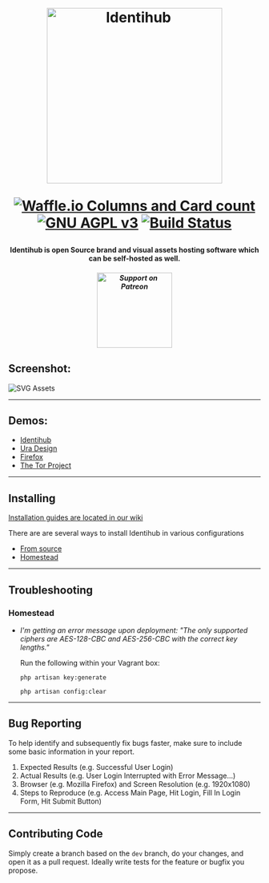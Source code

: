 <h1 align="center">
  <br>
  <a href="http://rambox.pro"><img src="https://user-images.githubusercontent.com/5436686/38038733-efdd9d22-32ab-11e8-837e-2ed218ed937d.png" width="350px" alt="Identihub"></a>
  <br>

<p align="center">
  <a href="https://waffle.io/uracreative/identihub?utm_source=badge" target="_blank"><img src="https://badge.waffle.io/uracreative/identihub.png?columns=all" alt="Waffle.io Columns and Card count"></a>
  <br>
  <a href="https://www.gnu.org/licenses/agpl-3.0" target="_blank"><img src="https://img.shields.io/badge/License-AGPL%20v3-blue.svg" alt="GNU AGPL v3"></a>
  <a href="https://travis-ci.org/uracreative/identihub" target="_blank"><img src="https://travis-ci.org/uracreative/identihub.svg?branch=dev" alt="Build Status"></a>
</p>

<h4 align="center">Identihub is open Source brand and visual assets hosting software which can be self-hosted as well.</h4>


<h5 align="center"><a href="https://www.patreon.com/ura" target="_blank"><img src="https://user-images.githubusercontent.com/5436686/38039744-2ddd1e66-32ae-11e8-8cf6-7c16390c2e05.png" width="150" alt="Support on Patreon"></a></h5>

## Screenshot:

![SVG Assets](https://user-images.githubusercontent.com/5436686/38042573-079e8e54-32b5-11e8-9f7f-a899460684dd.png)

---

## Demos: 

* [Identihub](https://demo.identihub.co/project/identihub)
* [Ura Design](https://demo.identihub.co/project/uradesign)
* [Firefox](https://demo.identihub.co/project/firefox)
* [The Tor Project](https://demo.identihub.co/project/tor-project)


---

## Installing
[Installation guides are located in our wiki](https://github.com/uracreative/identihub/wiki/Installation-Guide) 

There are are several ways to install Identihub in various configurations
* [From source](https://github.com/uracreative/identihub/wiki/Installation-Guide-%28from-souce%29)
* [Homestead](https://github.com/uracreative/identihub/wiki/Installation-guide-(homestead))


---

## Troubleshooting
### Homestead
* *I'm getting an error message upon deployment: "The only supported ciphers are AES-128-CBC and AES-256-CBC with the correct key lengths."*

  Run the following within your Vagrant box:

  `php artisan key:generate`

  `php artisan config:clear`


---

## Bug Reporting
To help identify and subsequently fix bugs faster, make sure to include some basic information in your report.

1. Expected Results (e.g. Successful User Login)
2. Actual Results (e.g. User Login Interrupted with Error Message...)
3. Browser (e.g. Mozilla Firefox) and Screen Resolution (e.g. 1920x1080)
4. Steps to Reproduce (e.g. Access Main Page, Hit Login, Fill In Login Form, Hit Submit Button)

---

## Contributing Code

Simply create a branch based on the `dev` branch, do your changes, and open it as a pull request. Ideally write tests for the feature or bugfix you propose.
